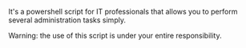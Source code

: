It's a powershell script for IT professionals that allows you to perform several administration tasks simply.

Warning: the use of this script is under your entire responsibility.
